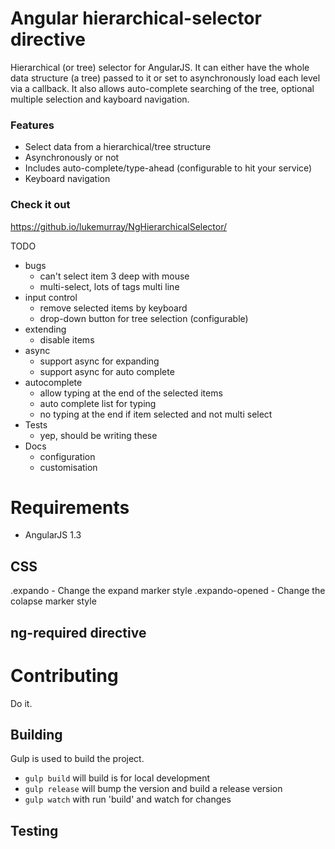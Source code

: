 Angular hierarchical-selector directive
=======================================

Hierarchical (or tree) selector for AngularJS. It can either have the whole data structure (a tree) passed to it or set to asynchronously load each level via a callback. It also allows auto-complete searching of the tree, optional multiple selection and kayboard navigation.

### Features
- Select data from a hierarchical/tree structure
- Asynchronously or not
- Includes auto-complete/type-ahead (configurable to hit your service)
- Keyboard navigation

### Check it out
https://github.io/lukemurray/NgHierarchicalSelector/

TODO
- bugs
  - can't select item 3 deep with mouse
  - multi-select, lots of tags multi line
- input control
  - remove selected items by keyboard
  - drop-down button for tree selection (configurable)
- extending
  - disable items
- async
  - support async for expanding
  - support async for auto complete
- autocomplete
  - allow typing at the end of the selected items
  - auto complete list for typing
  - no typing at the end if item selected and not multi select
- Tests
  - yep, should be writing these
- Docs
  - configuration
  - customisation

# Requirements
- AngularJS 1.3

## CSS
.expando - Change the expand marker style
.expando-opened - Change the colapse marker style

## ng-required directive

# Contributing
Do it.

## Building
Gulp is used to build the project.
- `gulp build` will build is for local development
- `gulp release` will bump the version and build a release version
- `gulp watch` with run 'build' and watch for changes

## Testing
